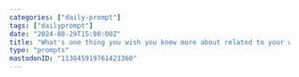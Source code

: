 ```yaml
---
categories: ["daily-prompt"]
tags: ["dailyprompt"]
date: "2024-08-29T15:00:00Z"
title: "What's one thing you wish you knew more about related to your work?"
type: "prompts"
mastodonID: "113045919761423360"
---
```

